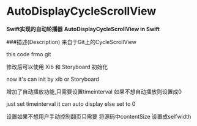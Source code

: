 # AutoDisplayCycleScrollView

**Swift实现的自动轮播器**
**AutoDisplayCycleScrollView in Swift**

###描述(Description) 
  来自于Git上的CycleScrollView

  this code frmo git

  修改后可以使用 Xib 和 Storyboard 初始化

  now it's can init by xib or Storyboard

  增加了自动播放功能,只需要设置timeinterval 如果不想自动播放则设置成0 

  just set timeinterval it can auto display  else set to 0

  设置如果不想用户手动控制翻页只需要 将源码中contentSize 设置成selfwidth
